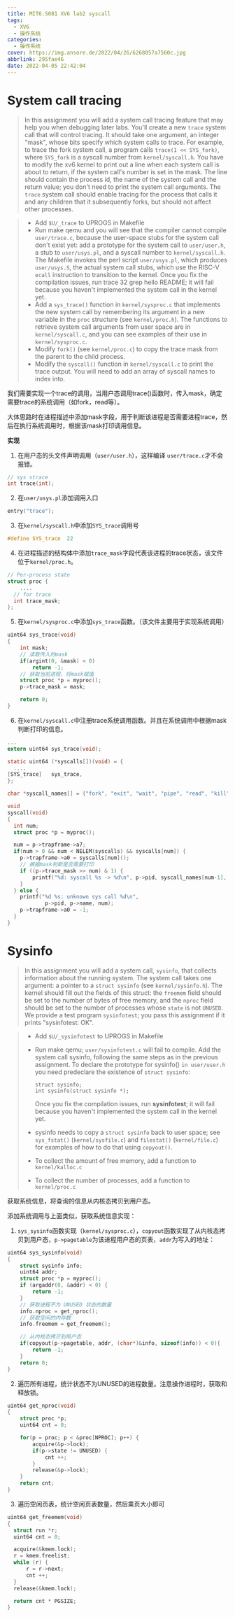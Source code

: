 ```yaml
---
title: MIT6.S081 XV6 lab2 syscall
tags:
  - XV6
  - 操作系统
categories:
  - 操作系统
cover: https://img.ansore.de/2022/04/26/6268057a7560c.jpg
abbrlink: 295fae46
date: 2022-04-05 22:42:04
---
```


# System call tracing

> In this assignment you will add a system call tracing feature that may help you when debugging later labs. You'll create a new `trace` system call that will control tracing. It should take one argument, an integer "mask", whose bits specify which system calls to trace. For example, to trace the fork system call, a program calls `trace(1 << SYS_fork)`, where `SYS_fork` is a syscall number from `kernel/syscall.h`. You have to modify the xv6 kernel to print out a line when each system call is about to return, if the system call's number is set in the mask. The line should contain the process id, the name of the system call and the return value; you don't need to print the system call arguments. The `trace` system call should enable tracing for the process that calls it and any children that it subsequently forks, but should not affect other processes.

> - Add `$U/_trace` to UPROGS in Makefile
> - Run make qemu and you will see that the compiler cannot compile `user/trace.c`, because the user-space stubs for the system call don't exist yet: add a prototype for the system call to `user/user.h`, a stub to `user/usys.pl`, and a syscall number to `kernel/syscall.h`. The Makefile invokes the perl script `user/usys.pl`, which produces `user/usys.S`, the actual system call stubs, which use the RISC-V `ecall` instruction to transition to the kernel. Once you fix the compilation issues, run trace 32 grep hello README; it will fail because you haven't implemented the system call in the kernel yet.
> - Add a `sys_trace()` function in `kernel/sysproc.c` that implements the new system call by remembering its argument in a new variable in the `proc` structure (see `kernel/proc.h`). The functions to retrieve system call arguments from user space are in `kernel/syscall.c`, and you can see examples of their use in `kernel/sysproc.c`.
> - Modify `fork()` (see `kernel/proc.c`) to copy the trace mask from the parent to the child process.
> - Modify the `syscall()` function in `kernel/syscall.c` to print the trace output. You will need to add an array of syscall names to index into.

我们需要实现一个trace的调用，当用户态调用trace()函数时，传入mask，确定需要trace的系统调用（如fork，read等）。

大体思路时在进程描述中添加mask字段，用于判断该进程是否需要进程trace，然后在执行系统调用时，根据该mask打印调用信息。

**实现**

1. 在用户态的头文件声明调用（`user/user.h`），这样编译 `user/trace.c`才不会报错。

```c
// sys strace
int trace(int);
```

2. 在`user/usys.pl`添加调用入口

```c
entry("trace");
```

3. 在`kernel/syscall.h`中添加`SYS_trace`调用号

```c
#define SYS_trace  22
```

4. 在进程描述的结构体中添加`trace_mask`字段代表该进程的trace状态，该文件位于`kernel/proc.h`。

```c
// Per-process state
struct proc {
    ....
  // for trace
  int trace_mask;
};
```

5. 在`kernel/sysproc.c`中添加`sys_trace`函数。（该文件主要用于实现系统调用）

```c
uint64 sys_trace(void)
{
    int mask;
    // 读取传入的mask
    if(argint(0, &mask) < 0)
        return -1;
    // 获取当前进程，将mask赋值
    struct proc *p = myproc();
    p->trace_mask = mask;

    return 0;
}
```

6. 在`kernel/syscall.c`中注册trace系统调用函数。并且在系统调用中根据mask判断打印的信息。

```c
...
extern uint64 sys_trace(void);

static uint64 (*syscalls[])(void) = {
  ....
[SYS_trace]   sys_trace,
};

char *syscall_names[] = {"fork", "exit", "wait", "pipe", "read", "kill", "exec", "fstat", "chdir", "dup", "getpid", "sbrk", "sleep", "uptime", "open", "write", "mknod", "unlink", "link", "mkdir", "close", "trace"};

void
syscall(void)
{
  int num;
  struct proc *p = myproc();

  num = p->trapframe->a7;
  if(num > 0 && num < NELEM(syscalls) && syscalls[num]) {
    p->trapframe->a0 = syscalls[num]();
    // 根据mask判断是否需要打印
    if ((p->trace_mask >> num) & 1) {
        printf("%d: syscall %s -> %d\n", p->pid, syscall_names[num-1], p->trapframe->a0);
    }
  } else {
    printf("%d %s: unknown sys call %d\n",
            p->pid, p->name, num);
    p->trapframe->a0 = -1;
  }
}
```



# Sysinfo

> In this assignment you will add a system call, `sysinfo`, that collects information about the running system. The system call takes one argument: a pointer to a `struct sysinfo` (see `kernel/sysinfo.h`). The kernel should fill out the fields of this struct: the `freemem` field should be set to the number of bytes of free memory, and the `nproc` field should be set to the number of processes whose `state` is not `UNUSED`. We provide a test program `sysinfotest`; you pass this assignment if it prints "sysinfotest: OK".

> - Add `$U/_sysinfotest` to UPROGS in Makefile
>
> - Run make qemu; `user/sysinfotest.c` will fail to compile. Add the system call sysinfo, following the same steps as in the previous assignment. To declare the prototype for sysinfo() `in user/user.h` you need predeclare the existence of `struct sysinfo`:
>
>   ```
>   struct sysinfo; 
>   int sysinfo(struct sysinfo *);
>   ```
>
>   Once you fix the compilation issues, run **sysinfotest**; it will fail because you haven't implemented the system call in the kernel yet.
>
> - sysinfo needs to copy a `struct sysinfo` back to user space; see `sys_fstat()` (`kernel/sysfile.c`) and `filestat()` (`kernel/file.c`) for examples of how to do that using `copyout()`.
>
> - To collect the amount of free memory, add a function to `kernel/kalloc.c`
>
> - To collect the number of processes, add a function to `kernel/proc.c`

获取系统信息，将查询的信息从内核态拷贝到用户态。

添加系统调用与上面类似，获取系统信息实现：

1. `sys_sysinfo`函数实现（`kernel/sysproc.c`），`copyout`函数实现了从内核态拷贝到用户态，`p->pagetable`为该进程用户态的页表，`addr`为写入的地址：

```c
uint64 sys_sysinfo(void)
{
    struct sysinfo info;
    uint64 addr;
    struct proc *p = myproc();
    if (argaddr(0, &addr) < 0) {
        return -1;
    }
    // 获取进程不为 UNUSED 状态的数量
    info.nproc = get_nproc();
    // 获取空闲的内存数
    info.freemem = get_freemem();

    // 从内核态拷贝到用户态
    if(copyout(p->pagetable, addr, (char*)&info, sizeof(info)) < 0){
        return -1;
    }
    return 0;
}
```

2. 遍历所有进程，统计状态不为UNUSED的进程数量。注意操作进程时，获取和释放锁。

```c
uint64 get_nproc(void)
{
    struct proc *p;
    uint64 cnt = 0;

    for(p = proc; p < &proc[NPROC]; p++) {
        acquire(&p->lock);
        if(p->state != UNUSED) {
            cnt ++;
        }
        release(&p->lock);
    }
    return cnt;
}
```

3. 遍历空闲页表，统计空闲页表数量，然后乘页大小即可

```c
uint64 get_freemem(void)
{
  struct run *r;
  uint64 cnt = 0;

  acquire(&kmem.lock);
  r = kmem.freelist;
  while (r) {
      r = r->next;
      cnt ++;
  }
  release(&kmem.lock);

  return cnt * PGSIZE;
}
```


